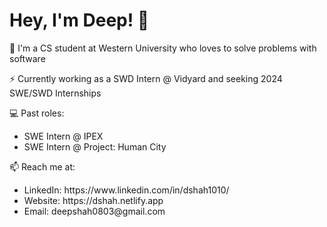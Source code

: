 <h1>Hey, I'm Deep! 👋</h1>

🔭 I'm a CS student at Western University who loves to solve problems with software

⚡️ Currently working as a SWD Intern @ Vidyard and seeking 2024 SWE/SWD Internships

💻 Past roles:
  <ul>
    <li>SWE Intern @ IPEX</li>
   <li>SWE Intern @ Project: Human City</li>
  </ul>

📫 Reach me at:
  <ul>
   <li>LinkedIn: https://www.linkedin.com/in/dshah1010/</li>
   <li>Website: https://dshah.netlify.app</li>
   <li>Email: deepshah0803@gmail.com</li>
  </ul>
